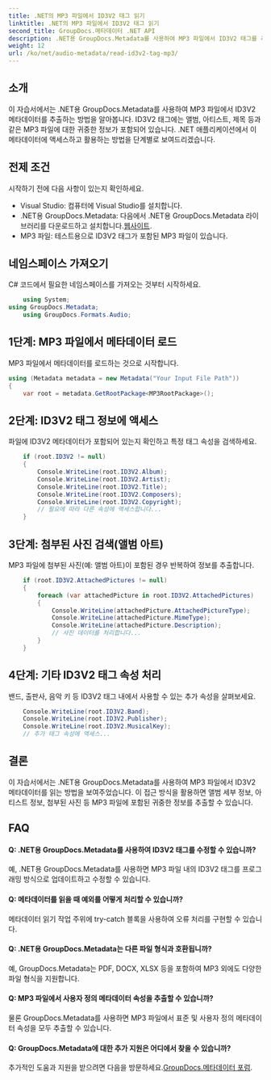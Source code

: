 ```yaml
---
title: .NET의 MP3 파일에서 ID3V2 태그 읽기
linktitle: .NET의 MP3 파일에서 ID3V2 태그 읽기
second_title: GroupDocs.메타데이터 .NET API
description: .NET용 GroupDocs.Metadata를 사용하여 MP3 파일에서 ID3V2 태그를 추출하는 방법을 알아보세요. 프로그래밍 방식으로 앨범, 아티스트 등에 액세스하세요.
weight: 12
url: /ko/net/audio-metadata/read-id3v2-tag-mp3/
---
```

## 소개
이 자습서에서는 .NET용 GroupDocs.Metadata를 사용하여 MP3 파일에서 ID3V2 메타데이터를 추출하는 방법을 알아봅니다. ID3V2 태그에는 앨범, 아티스트, 제목 등과 같은 MP3 파일에 대한 귀중한 정보가 포함되어 있습니다. .NET 애플리케이션에서 이 메타데이터에 액세스하고 활용하는 방법을 단계별로 보여드리겠습니다.
## 전제 조건
시작하기 전에 다음 사항이 있는지 확인하세요.
- Visual Studio: 컴퓨터에 Visual Studio를 설치합니다.
-  .NET용 GroupDocs.Metadata: 다음에서 .NET용 GroupDocs.Metadata 라이브러리를 다운로드하고 설치합니다.[웹사이트](https://releases.groupdocs.com/metadata/net/).
- MP3 파일: 테스트용으로 ID3V2 태그가 포함된 MP3 파일이 있습니다.

## 네임스페이스 가져오기
C# 코드에서 필요한 네임스페이스를 가져오는 것부터 시작하세요.
```csharp
    using System;
using GroupDocs.Metadata;
    using GroupDocs.Formats.Audio;
```
## 1단계: MP3 파일에서 메타데이터 로드
MP3 파일에서 메타데이터를 로드하는 것으로 시작합니다.
```csharp
using (Metadata metadata = new Metadata("Your Input File Path"))
{
    var root = metadata.GetRootPackage<MP3RootPackage>();
```
## 2단계: ID3V2 태그 정보에 액세스
파일에 ID3V2 메타데이터가 포함되어 있는지 확인하고 특정 태그 속성을 검색하세요.
```csharp
    if (root.ID3V2 != null)
    {
        Console.WriteLine(root.ID3V2.Album);
        Console.WriteLine(root.ID3V2.Artist);
        Console.WriteLine(root.ID3V2.Title);
        Console.WriteLine(root.ID3V2.Composers);
        Console.WriteLine(root.ID3V2.Copyright);
        // 필요에 따라 다른 속성에 액세스합니다...
    }
```
## 3단계: 첨부된 사진 검색(앨범 아트)
MP3 파일에 첨부된 사진(예: 앨범 아트)이 포함된 경우 반복하여 정보를 추출합니다.
```csharp
    if (root.ID3V2.AttachedPictures != null)
    {
        foreach (var attachedPicture in root.ID3V2.AttachedPictures)
        {
            Console.WriteLine(attachedPicture.AttachedPictureType);
            Console.WriteLine(attachedPicture.MimeType);
            Console.WriteLine(attachedPicture.Description);
            // 사진 데이터를 처리합니다...
        }
    }
```
## 4단계: 기타 ID3V2 태그 속성 처리
밴드, 출판사, 음악 키 등 ID3V2 태그 내에서 사용할 수 있는 추가 속성을 살펴보세요.
```csharp
    Console.WriteLine(root.ID3V2.Band);
    Console.WriteLine(root.ID3V2.Publisher);
    Console.WriteLine(root.ID3V2.MusicalKey);
    // 추가 태그 속성에 액세스...
```

## 결론
이 자습서에서는 .NET용 GroupDocs.Metadata를 사용하여 MP3 파일에서 ID3V2 메타데이터를 읽는 방법을 보여주었습니다. 이 접근 방식을 활용하면 앨범 세부 정보, 아티스트 정보, 첨부된 사진 등 MP3 파일에 포함된 귀중한 정보를 추출할 수 있습니다.

## FAQ
#### Q: .NET용 GroupDocs.Metadata를 사용하여 ID3V2 태그를 수정할 수 있습니까?
예, .NET용 GroupDocs.Metadata를 사용하면 MP3 파일 내의 ID3V2 태그를 프로그래밍 방식으로 업데이트하고 수정할 수 있습니다.
#### Q: 메타데이터를 읽을 때 예외를 어떻게 처리할 수 있습니까?
메타데이터 읽기 작업 주위에 try-catch 블록을 사용하여 오류 처리를 구현할 수 있습니다.
#### Q: .NET용 GroupDocs.Metadata는 다른 파일 형식과 호환됩니까?
예, GroupDocs.Metadata는 PDF, DOCX, XLSX 등을 포함하여 MP3 외에도 다양한 파일 형식을 지원합니다.
#### Q: MP3 파일에서 사용자 정의 메타데이터 속성을 추출할 수 있습니까?
물론 GroupDocs.Metadata를 사용하면 MP3 파일에서 표준 및 사용자 정의 메타데이터 속성을 모두 추출할 수 있습니다.
#### Q: GroupDocs.Metadata에 대한 추가 지원은 어디에서 찾을 수 있습니까?
 추가적인 도움과 지원을 받으려면 다음을 방문하세요.[GroupDocs.메타데이터 포럼](https://forum.groupdocs.com/c/metadata/14).